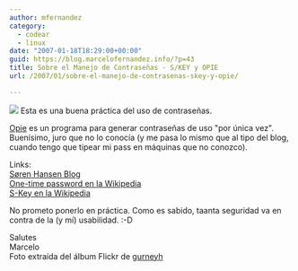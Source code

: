 ```yaml
---
author: mfernandez
category:
  - codear
  - linux
date: "2007-01-18T18:29:00+00:00"
guid: https://blog.marcelofernandez.info/?p=43
title: Sobre el Manejo de Contraseñas - S/KEY y OPIE
url: /2007/01/sobre-el-manejo-de-contrasenas-skey-y-opie/

---
```

[![](http://2.bp.blogspot.com/_nDZ247g0qSM/Ra_ARe9nfUI/AAAAAAAAACY/Y4qacJVCoM4/s200/283183186_357a560fbc.jpg)](http://2.bp.blogspot.com/_nDZ247g0qSM/Ra_ARe9nfUI/AAAAAAAAACY/Y4qacJVCoM4/s1600-h/283183186_357a560fbc.jpg) Esta es una buena práctica del uso de contraseñas.

[Opie](http://wiki.linuxquestions.org/wiki/Opie) es un programa para generar contraseñas de uso "por única vez". Buenísimo, juro que no lo conocía (y me pasa lo mismo que al tipo del blog, cuando tengo que tipear mi pass en máquinas que no conozco).  


Links:  
[Søren Hansen Blog](http://warma.dk/blog/article/62/)  
[One-time password en la Wikipedia](http://en.wikipedia.org/wiki/One-time_password)  
[S-Key en la Wikipedia](http://en.wikipedia.org/wiki/S/KEY)

No prometo ponerlo en práctica. Como es sabido, taanta seguridad va en contra de la (y mí) usabilidad. :-D

Salutes  
Marcelo  
Foto extraída del álbum Flickr de [gurneyh](http://flickr.com/photos/gurneyh/)
